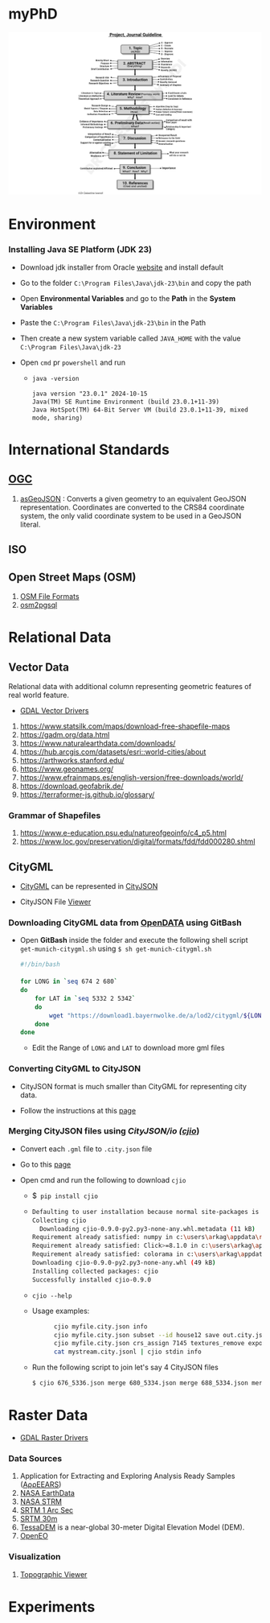 # myPhD

<!-- [<img src="./PhD-Mind-Map.jpg">](https://www.wsnmagazine.com/secrets-for-research-excellence/) -->

[<img src="./research.png">](https://www.wsnmagazine.com/secrets-for-research-excellence/)

# Environment

### Installing Java SE Platform (JDK 23)

- Download jdk installer from Oracle [website](https://www.oracle.com/in/java/technologies/downloads/) and install default
- Go to the folder `C:\Program Files\Java\jdk-23\bin` and copy the path
- Open **Environmental Variables** and go to the **Path** in the **System Variables**
- Paste the `C:\Program Files\Java\jdk-23\bin` in the Path
- Then create a new system variable called `JAVA_HOME` with the value `C:\Program Files\Java\jdk-23`

- Open `cmd` pr `powershell` and run

  - `java -version`

    ```shell
    java version "23.0.1" 2024-10-15
    Java(TM) SE Runtime Environment (build 23.0.1+11-39)
    Java HotSpot(TM) 64-Bit Server VM (build 23.0.1+11-39, mixed mode, sharing)
    ```

# International Standards

## [OGC](https://www.ogc.org/publications/)

1. [asGeoJSON](https://defs.opengis.net/vocprez/object?uri=http%3A//www.opengis.net/def/function/geosparql/asGeoJSON) : Converts a given geometry to an equivalent GeoJSON representation. Coordinates are converted to the CRS84 coordinate system, the only valid coordinate system to be used in a GeoJSON literal.

## ISO

## Open Street Maps (OSM)

1. [OSM File Formats](https://wiki.openstreetmap.org/wiki/OSM_file_formats)
2. [osm2pgsql](https://osm2pgsql.org/)

# Relational Data

## Vector Data

Relational data with additional column representing geometric features of real world feature.

- [GDAL Vector Drivers](https://gdal.org/en/latest/drivers/vector/index.html)

1. https://www.statsilk.com/maps/download-free-shapefile-maps
2. https://gadm.org/data.html
3. https://www.naturalearthdata.com/downloads/
4. https://hub.arcgis.com/datasets/esri::world-cities/about
5. https://arthworks.stanford.edu/
6. https://www.geonames.org/
7. https://www.efrainmaps.es/english-version/free-downloads/world/
8. https://download.geofabrik.de/
9. https://terraformer-js.github.io/glossary/

### Grammar of Shapefiles

1. https://www.e-education.psu.edu/natureofgeoinfo/c4_p5.html
2. https://www.loc.gov/preservation/digital/formats/fdd/fdd000280.shtml

## CityGML

- [CityGML](https://www.cityjson.org/) can be represented in [CityJSON](https://www.cityjson.org/)

- CityJSON File [Viewer](https://ninja.cityjson.org/)

### Downloading CityGML data from [OpenDATA](https://geodaten.bayern.de/opengeodata/OpenDataDetail.html?pn=lod2) using GitBash

- Open **GitBash** inside the folder and execute the following shell script `get-munich-citygml.sh` using `$ sh get-munich-citygml.sh`

  ```sh
  #!/bin/bash

  for LONG in `seq 674 2 680`
  do
      for LAT in `seq 5332 2 5342`
      do
          wget "https://download1.bayernwolke.de/a/lod2/citygml/${LONG}_${LAT}.gml"
      done
  done
  ```

  - Edit the Range of `LONG` and `LAT` to download more gml files

### Converting CityGML to CityJSON

- CityJSON format is much smaller than CityGML for representing city data.

- Follow the instructions at this [page](https://www.cityjson.org/tutorials/conversion/#conversion-citygml---cityjson)

### Merging CityJSON files using _CityJSON/io ([cjio](https://github.com/cityjson/cjio?tab=readme-ov-file)_)

- Convert each `.gml` file to `.city.json` file
- Go to this [page](https://cjio.readthedocs.io/en/latest/includeme.html)
- Open cmd and run the following to download `cjio`

  - $` pip install cjio`

  - ```sh
    Defaulting to user installation because normal site-packages is not writeable
    Collecting cjio
      Downloading cjio-0.9.0-py2.py3-none-any.whl.metadata (11 kB)
    Requirement already satisfied: numpy in c:\users\arkag\appdata\roaming\python\python310\site-packages (from cjio) (1.23.4)
    Requirement already satisfied: Click>=8.1.0 in c:\users\arkag\appdata\roaming\python\python310\site-packages (from cjio) (8.1.7)
    Requirement already satisfied: colorama in c:\users\arkag\appdata\roaming\python\python310\site-packages (from Click>=8.1.0->cjio) (0.4.6)
    Downloading cjio-0.9.0-py2.py3-none-any.whl (49 kB)
    Installing collected packages: cjio
    Successfully installed cjio-0.9.0
    ```

  - `cjio --help`

  - Usage examples:

    ```sh
          cjio myfile.city.json info
          cjio myfile.city.json subset --id house12 save out.city.json
          cjio myfile.city.json crs_assign 7145 textures_remove export --format obj output.obj
          cat mystream.city.jsonl | cjio stdin info
    ```

  - Run the following script to join let's say 4 CityJSON files

    ```sh
    $ cjio 676_5336.json merge 680_5334.json merge 688_5334.json merge 688_5336.json save out.city.json
    ```

# Raster Data

- [GDAL Raster Drivers](https://gdal.org/en/latest/drivers/raster/#)

### Data Sources

1. Application for Extracting and Exploring Analysis Ready Samples ([AρρEEARS](https://appeears.earthdatacloud.nasa.gov/))
2. [NASA EarthData](https://www.earthdata.nasa.gov/)
3. [NASA STRM](https://www.earthdata.nasa.gov/data/instruments/srtm)
4. [SRTM 1 Arc Sec](https://doi.org/10.5066/F7PR7TFT)
5. [SRTM 30m](https://dwtkns.com/srtm30m/)
6. [TessaDEM](https://tessadem.com/) is a near-global 30-meter Digital Elevation Model (DEM).
7. [OpenEO](https://openeo.org/)

### Visualization

1. [Topographic Viewer](https://en-us.topographic-map.com/)

# Experiments
